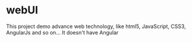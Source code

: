 webUI
=====
 This project demo advance web technology, like html5, JavaScript, CSS3, AngularJs and so on...
 It doesn't have Angular 
 